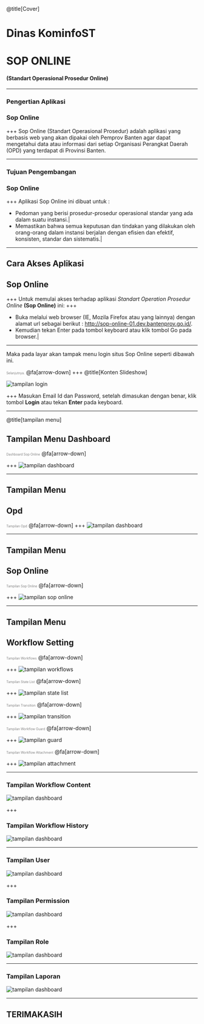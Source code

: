 @title[Cover]

# Dinas KominfoST
# SOP ONLINE 
#### (<span class="white">Standart Operasional Prosedur Online</span>)

---

### Pengertian Aplikasi
### <span class="white">Sop Online</span>

+++
Sop Online (Standart Operasional Prosedur) adalah aplikasi yang berbasis web yang akan dipakai oleh Pemprov Banten agar dapat mengetahui data atau informasi dari setiap Organisasi Perangkat Daerah (OPD) yang terdapat di Provinsi Banten.

---
### Tujuan Pengembangan
### <span class="white">Sop Online</span>

+++
Aplikasi Sop Online ini dibuat untuk :

- Pedoman yang berisi prosedur-prosedur operasional standar yang ada dalam suatu instansi.|
- Memastikan bahwa semua keputusan dan tindakan yang dilakukan oleh orang-orang dalam instansi berjalan dengan efisien dan efektif, konsisten, standar dan sistematis.|

---
## Cara Akses Aplikasi 
## <span class="white">Sop Online</span>

+++
Untuk memulai akses terhadap aplikasi *Standart Operation Prosedur Online* **(Sop Online)** ini: 
+++
- Buka melalui web browser (IE, Mozila Firefox atau yang lainnya) dengan alamat url sebagai berikut : http://sop-online-01.dev.bantenprov.go.id/.
- Kemudian tekan Enter pada tombol keyboard atau klik tombol Go pada browser.|

---
Maka pada layar akan tampak menu login situs Sop Online seperti dibawah ini.

<span style="font-size:0.6em; color:gray">Selanjutnya.</span>
@fa[arrow-down]
+++
@title[Konten Slideshow]

![tampilan login](/assets/images/01-login.png)

+++
Masukan Email Id dan Password, setelah dimasukan dengan benar, klik tombol **Login** atau tekan **Enter** pada keyboard.

---

@title[tampilan menu]

## Tampilan Menu <span class="white">Dashboard</span>
<span style="font-size:0.6em; color:gray">Dashboard <span class="white">Sop Online</span></span>
@fa[arrow-down]

+++
![tampilan dashboard](/assets/images/02-tampilan-dashboard.png)

---
## Tampilan Menu 
## <span class="white">Opd</span>
<span style="font-size:0.6em; color:gray">Tampilan <span class="white">Opd</span></span>
@fa[arrow-down]
+++
![tampilan dashboard](/assets/images/03-tampilan-opd.png)

---
## Tampilan Menu
## <span class="white">Sop Online</span>
<span style="font-size:0.6em; color:gray">Tampilan <span class="white">Sop Online</span></span>
@fa[arrow-down]

+++
![tampilan sop online](/assets/images/04-tampilan-sop-online.png)

---
## Tampilan Menu 
## <span class="white">Workflow Setting</span>
<span style="font-size:0.6em; color:gray">Tampilan <span class="white">Workflows</span></span>
@fa[arrow-down]

+++
![tampilan workflows](/assets/images/05-tampilan-workflows.png)

<span style="font-size:0.6em; color:gray">Tampilan <span class="white">State List</span></span>
@fa[arrow-down]

+++
![tampilan state list](/assets/images/06-tampilan-statelist.png)

<span style="font-size:0.6em; color:gray">Tampilan <span class="white">Transition</span></span>
@fa[arrow-down]

+++
![tampilan transition](/assets/images/07-tampilan-transition.png)

<span style="font-size:0.6em; color:gray">Tampilan <span class="white">Workflow Guard</span></span>
@fa[arrow-down]

+++
![tampilan guard](/assets/images/08-tampilan-workflow-guard.png)

<span style="font-size:0.6em; color:gray">Tampilan <span class="white">Workflow Attachment</span></span>
@fa[arrow-down]

+++
![tampilan attachment](/assets/images/09-tampilan-workflow-attachment.png)

---
### Tampilan Workflow Content
![tampilan dashboard](/assets/images/10-tampilan-workflow-content.png)

+++
### Tampilan Workflow History
![tampilan dashboard](/assets/images/11-tampilan-workflow-history.png)

---
### Tampilan User
![tampilan dashboard](/assets/images/12-tampilan-user.png)

+++
### Tampilan Permission
![tampilan dashboard](/assets/images/13-tampilan-permission.png)

+++
### Tampilan Role
![tampilan dashboard](/assets/images/14-tampilan-role.png)

---
### Tampilan Laporan
![tampilan dashboard](/assets/images/15-tampilan-laporan.png)

---

## TERIMAKASIH
